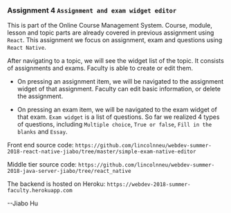 ### Assignment 4 ```Assignment and exam widget editor```

This is part of the Online Course Management System. Course, module, lesson and topic parts are already covered in previous assignment using ```React```. This assignment we focus on assignment, exam and questions using ```React Native```.

After navigating to a topic, we will see the widget list of the topic. It consists of assignments and exams. Faculty is able to create or edit them. 
* On pressing an assignment item, we will be navigated to the assignment widget of that assignment. Faculty can edit basic information, or delete the assignment.

* On pressing an exam item, we will be navigated to the exam widget of that exam. ```Exam widget``` is a list of questions. So far we realized 4 types of questions, including ```Multiple choice```, ```True or false```, ```Fill in the blanks``` and ```Essay```.


Front end source code:  ```https://github.com/lincolnneu/webdev-summer-2018-react-native-jiabo/tree/master/simple-exam-native-editor```

Middle tier source code: ```https://github.com/lincolnneu/webdev-summer-2018-java-server-jiabo/tree/react_native```

The backend is hosted on Heroku: ```https://webdev-2018-summer-faculty.herokuapp.com```

--Jiabo Hu




